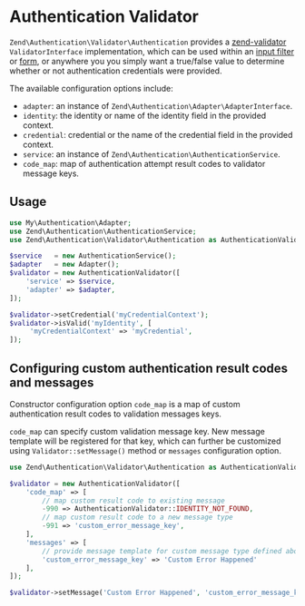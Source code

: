 # Authentication Validator

`Zend\Authentication\Validator\Authentication` provides a [zend-validator](https://github.com/zendframework/zend-validator)
`ValidatorInterface` implementation, which can be used within an
[input filter](https://github.com/zendframework/zend-inputfilter) or
[form](https://github.com/zendframework/zend-form), or anywhere you
you simply want a true/false value to determine whether or not authentication
credentials were provided.

The available configuration options include:

- `adapter`: an instance of `Zend\Authentication\Adapter\AdapterInterface`.
- `identity`: the identity or name of the identity field in the provided context.
- `credential`: credential or the name of the credential field in the provided context.
- `service`: an instance of `Zend\Authentication\AuthenticationService`.
- `code_map`: map of authentication attempt result codes to validator message keys. 

## Usage

```php
use My\Authentication\Adapter;
use Zend\Authentication\AuthenticationService;
use Zend\Authentication\Validator\Authentication as AuthenticationValidator;

$service   = new AuthenticationService();
$adapter   = new Adapter();
$validator = new AuthenticationValidator([
    'service' => $service,
    'adapter' => $adapter,
]);

$validator->setCredential('myCredentialContext');
$validator->isValid('myIdentity', [
     'myCredentialContext' => 'myCredential',
]);
```

## Configuring custom authentication result codes and messages

Constructor configuration option `code_map` is a map of custom authentication result
codes to validation messages keys.

`code_map` can specify custom validation message key. New message template
will be registered for that key, which can further be customized
using `Validator::setMessage()` method or `messages` configuration option.

```php
use Zend\Authentication\Validator\Authentication as AuthenticationValidator;

$validator = new AuthenticationValidator([
    'code_map' => [
        // map custom result code to existing message
        -990 => AuthenticationValidator::IDENTITY_NOT_FOUND,
        // map custom result code to a new message type
        -991 => 'custom_error_message_key',
    ],
    'messages' => [
        // provide message template for custom message type defined above
        'custom_error_message_key' => 'Custom Error Happened'
    ],
]);

$validator->setMessage('Custom Error Happened', 'custom_error_message_key');
```
